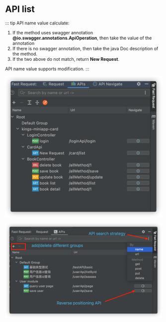 # API list

::: tip API name value calculate:

1. If the method uses swagger annotation **@io.swagger.annotations.ApiOperation**, then take the value of the annotation
2. If there is no swagger annotation, then take the java Doc description of the method.
3. If the two above do not match, return **New Request**.

API name value supports modification.
:::

![apis](/img/apis_hd_en.png "APIs")

![apiManager](/img/apiManager_en.png "APIs manager")
